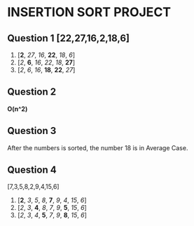 # INSERTION SORT PROJECT

## Question 1 [22,27,16,2,18,6] 

1. [**2**, *27*, *16*, **22**, *18*, *6*]
2. [*2*, **6**, *16*, *22*, *18*, **27**]
3. [*2*, *6*, *16*, **18**, **22**, *27*]

## Question 2

**O(n^2)**

## Question 3

After the numbers is sorted, the number 18 is in Average Case.

## Question 4

[7,3,5,8,2,9,4,15,6]

1. [**2**, *3*, *5*, *8*, **7**, *9*, *4*, *15*, *6*]
2. [*2*, *3*, **4**, *8*, *7*, *9*, **5**, *15*, *6*]
3. [*2*, *3*, *4*, **5**, *7*, *9*, **8**, *15*, *6*]
